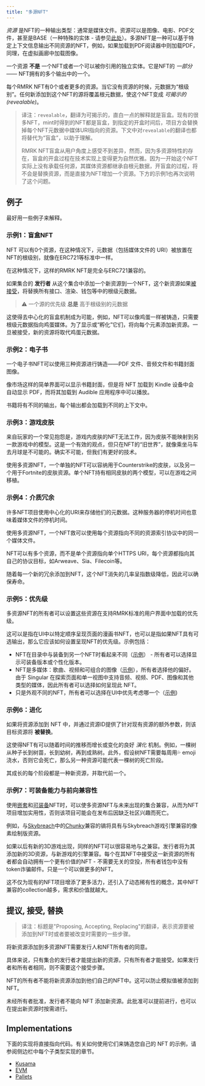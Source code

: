 ```yaml
---
title: "多源NFT"
---
```


_资源_ 是NFT的一种输出类型：通常是媒体文件。资源可以是图像、电影、PDF文件，甚至是BASE（一种特殊的实体 - 请参见[此处](/lego2.5-equippable)）。多源NFT是一种可以基于特定上下文信息输出不同资源的NFT，例如，如果加载到PDF阅读器中则加载PDF，同理，在虚拟画廊中加载图像。

一个资源 **不是** 一个NFT或者一个可以被你引用的独立实体。它是NFT的 _一部分_ —— NFT拥有的多个输出中的一个。

每个RMRK NFT有0个或者更多的资源。当它没有资源的时候，元数据为“根级别”。任何新添加到这个NFT的源将覆盖根元数据，使这个NFT变成 _可揭示的(revealable)_。

> 译注：`revealable`，翻译为可揭示的，直白一点的解释就是盲盒。现有的很多NFT，mint时得到的NFT都是盲盒，到指定的开盒时间后，项目方会替换掉每个NFT元数据中媒体URI指向的资源。下文中对`revealable`的翻译也都将替代为“盲盒”，以助于理解。
>
> RMRK NFT盲盒从用户角度上感受不到差异，然而，因为多资源特性的存在，盲盒的开盒过程在技术实现上变得更为自然优雅。因为一开始这个NFT实际上没有承载任何源，其媒体资源都继承自根元数据，开盲盒的过程，将不会是替换资源，而是直接为NFT增加一个资源。下方的示例1也再次说明了这个问题。

## 例子

最好用一些例子来解释。

### 示例1：盲盒NFT

NFT 可以有0个资源，在这种情况下，元数据（包括媒体文件的 URI）被放置在NFT的根级别，就像在ERC721等标准中一样。

在这种情况下，这样的RMRK NFT是完全与ERC721兼容的。

如果集合的 **发行者** 从这个集合中添加一个新资源到一个NFT，这个新资源如果[被接受](#proposing-accepting-replacing)，将替换所有接口、渲染、钱包等中的根级元数据。

> ⚠️ 一个源的优先级 **总是** 高于根级别的元数据

这使得去中心化的盲盒机制成为可能，例如，NFT可以像鸡蛋一样被铸造，只需要根级元数据指向鸡蛋媒体。为了显示或“孵化”它们，将向每个元素添加新资源。一旦被接受，新的资源将取代鸡蛋元数据。

### 示例2：电子书

一个电子书NFT可以使用三种资源进行铸造——PDF 文件、音频文件和书籍封面图像。

像市场这样的简单界面可以显示书籍封面，但是将 NFT 加载到 Kindle 设备中会自动显示 PDF，而将其加载到 Audible 应用程序中可以播放。

书籍将有不同的输出，每个输出都会加载到不同的上下文中。

### 示例3：游戏皮肤

来自玩家的一个常见抱怨是，游戏内皮肤的NFT无法工作，因为皮肤不能映射到另一款游戏中的模型。这是一个有效的观点，但只在NFT的“旧世界”，就像乘坐马车去月球是不可能的。确实不可能，但我们有更好的技术。

使用多资源NFT，一个单独的NFT可以容纳用于Counterstrike的皮肤，以及另一个用于Fortnite的皮肤资源。单个NFT持有相同皮肤的两个模型，可以在游戏之间移植。

### 示例4：介质冗余

许多NFT项目使用中心化的URI来存储他们的元数据。这种服务器的停机时间也意味着媒体文件的停机时间。

使用多资源NFT，一个NFT救可以使用每个资源指向不同的资源索引协议中的同一个媒体文件。

NFT可以有多个资源，而不是单个资源指向单个HTTPS URI，每个资源都指向其自己的协议目标，如Arweave、Sia、Filecoin等。

随着每一个新的冗余添加到NFT，这个NFT消失的几率呈指数级降低，因此可以确保寿命。

### 示例5：优先级

多资源NFT的所有者可以设置这些资源在支持RMRK标准的用户界面中加载的优先级。

这可以是指在UI中以特定顺序呈现页面的漫画书NFT，也可以是指如果NFT具有可选输出，那么它应该如何设置呈现NFT的优先级。示例包括：

- NFT在目录中与装备到另一个NFT时看起来不同（[示例](https://kanaria.rmrk.app/catalogue/9296249-e0b9bdcc456a36497a-KANCHAMP-memegod-00000001)） - 所有者可以选择显示可装备版本或个性化版本。
- NFT是多媒体：歌曲、视频和可组合的图像（[示例](https://singular.app/collectibles/12434713-c8d5ea648c93514667-MTPIAMRRS-MRRSOL-00000002)），所有者选择他的偏好。由于 Singular 在探索页面和单一视图中支持音频、视频、PDF、图像和其他类型的媒体，因此所有者可以选择如何呈现此 NFT。
- 只是外观不同的NFT，所有者可以选择在UI中优先考虑哪一个（[示例](https://singular.app/collectibles/8949162-e0b9bdcc456a36497a-KANBIRD-KANS-00000001))

### 示例6：进化

如果将资源添加到 NFT 中，并通过资源ID提供了针对现有资源的额外参数，则该目标资源将 **被替换**。

这使得NFT有可以随着时间的推移而增长或变化的良好 _演化_ 机制。例如，一棵树从种子长到树苗，长到幼树，再到成熟树。此外，假设树NFT需要每周用💦 emoji浇水，否则它会死亡，那么另一种资源可能代表一棵树的死亡阶段。

其成长的每个阶段都是一种新资源，并取代前一个。

### 示例7：可装备能力与前向兼容性

使用[嵌套](/lego1-nested)和[可装备](/lego2.5-equippable)NFT时，可以使多资源NFT与未来出现的集合兼容，从而为NFT项目增加实用性，否则该项目可能会在发布后因缺乏社区兴趣而死亡。

例如，与[Skybreach](https://skybreach.app)中的[Chunky](https://rmrk.gitbook.io/kanaria-skybreach/fundamentals/skybreach-avatars/chunkies)兼容的镐将具有与Skybreach游戏引擎兼容的像素绘制版资源。

如果以后有新的3D游戏出现，同样的NFT可以很容易地与之兼容。发行者将为其添加新的3D资源，与新游戏的引擎兼容。每个在其NFT中接受这一新资源的所有者都会自动拥有一个更有价值的NFT - 不需要无关的空投，所有者钱包中没有token诈骗邮件。只是一个可以做更多的NFT。

这不仅为现有的NFT项目增添了更多活力，还引入了动态稀有性的概念，其中NFT兼容的collection越多，需求和价值就越大。

## 提议, 接受, 替换

> 译注：标题是"Proposing, Accepting, Replacing"的翻译，表示资源要被添加到NFT时或者要被改变时需要的一些步骤。

将新资源添加到多资源NFT需要发行人和NFT所有者的同意。

具体来说，只有集合的发行者才能提出新的资源，只有所有者才能接受。如果发行者和所有者相同，则不需要这个接受步骤。

NFT的所有者不能将新资源添加到他们自己的NFT中。这可以防止模拟值被添加到NFT。

未经所有者批准，发行者不能向 NFT 添加新资源。此批准可以提前进行，也可以在提出新资源时按需进行。

## Implementations

下面的实现将直接指向代码。有关如何使用它们来铸造您自己的 NFT 的示例，请参阅侧边栏中每个子类型实现的章节。

- [Kusama](https://github.com/rmrk-team/rmrk-spec/blob/master/standards/rmrk2.0.0/entities/nft.md#resources-and-resource)
- [EVM](https://github.com/rmrk-team/evm/tree/eip/contracts/MultiResource_EIP)
- [Pallets](https://github.com/rmrk-team/rmrk-substrate/blob/main/pallets/rmrk-core/src/lib.rs)